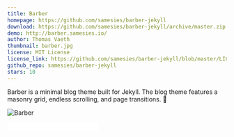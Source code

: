 ```yaml
---
title: Barber
homepage: https://github.com/samesies/barber-jekyll
download: https://github.com/samesies/barber-jekyll/archive/master.zip
demo: http://barber.samesies.io/
author: Thomas Vaeth
thumbnail: barber.jpg
license: MIT License
license_link: https://github.com/samesies/barber-jekyll/blob/master/LICENSE
github_repo: samesies/barber-jekyll
stars: 10
---
```


Barber is a minimal blog theme built for Jekyll. The blog theme features a masonry grid, endless scrolling, and page transitions. 💈

![Barber](https://raw.githubusercontent.com/samesies/barber-jekyll/master/barber.jpg "Barber")

<iframe
src="//ghbtns.com/github-btn.html?user=samesies&repo=barber-jekyll&type=star&count=true&size=small"
allowtransparency="true" frameborder="0" scrolling="0" width="110px"
height="20px"></iframe>

<iframe
src="//ghbtns.com/github-btn.html?user=samesies&repo=barber-jekyll&type=fork&count=true&size=small"
allowtransparency="true" frameborder="0" scrolling="0" width="95px"
height="20px"></iframe>
